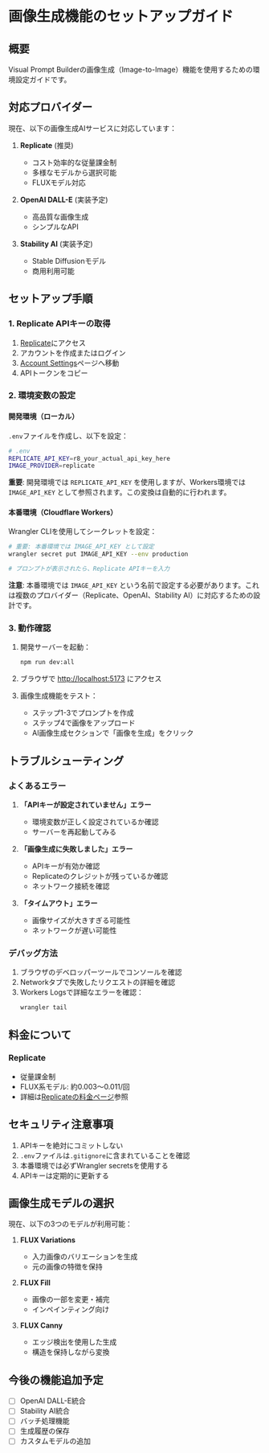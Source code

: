 # 画像生成機能のセットアップガイド

## 概要

Visual Prompt
Builderの画像生成（Image-to-Image）機能を使用するための環境設定ガイドです。

## 対応プロバイダー

現在、以下の画像生成AIサービスに対応しています：

1. **Replicate** (推奨)
   - コスト効率的な従量課金制
   - 多様なモデルから選択可能
   - FLUXモデル対応

2. **OpenAI DALL-E** (実装予定)
   - 高品質な画像生成
   - シンプルなAPI

3. **Stability AI** (実装予定)
   - Stable Diffusionモデル
   - 商用利用可能

## セットアップ手順

### 1. Replicate APIキーの取得

1. [Replicate](https://replicate.com/)にアクセス
2. アカウントを作成またはログイン
3. [Account Settings](https://replicate.com/account)ページへ移動
4. APIトークンをコピー

### 2. 環境変数の設定

#### 開発環境（ローカル）

`.env`ファイルを作成し、以下を設定：

```bash
# .env
REPLICATE_API_KEY=r8_your_actual_api_key_here
IMAGE_PROVIDER=replicate
```

**重要**: 開発環境では `REPLICATE_API_KEY` を使用しますが、Workers環境では
`IMAGE_API_KEY` として参照されます。この変換は自動的に行われます。

#### 本番環境（Cloudflare Workers）

Wrangler CLIを使用してシークレットを設定：

```bash
# 重要: 本番環境では IMAGE_API_KEY として設定
wrangler secret put IMAGE_API_KEY --env production

# プロンプトが表示されたら、Replicate APIキーを入力
```

**注意**: 本番環境では `IMAGE_API_KEY`
という名前で設定する必要があります。これは複数のプロバイダー（Replicate、OpenAI、Stability
AI）に対応するための設計です。

### 3. 動作確認

1. 開発サーバーを起動：

   ```bash
   npm run dev:all
   ```

2. ブラウザで [http://localhost:5173](http://localhost:5173) にアクセス

3. 画像生成機能をテスト：
   - ステップ1-3でプロンプトを作成
   - ステップ4で画像をアップロード
   - AI画像生成セクションで「画像を生成」をクリック

## トラブルシューティング

### よくあるエラー

1. **「APIキーが設定されていません」エラー**
   - 環境変数が正しく設定されているか確認
   - サーバーを再起動してみる

2. **「画像生成に失敗しました」エラー**
   - APIキーが有効か確認
   - Replicateのクレジットが残っているか確認
   - ネットワーク接続を確認

3. **「タイムアウト」エラー**
   - 画像サイズが大きすぎる可能性
   - ネットワークが遅い可能性

### デバッグ方法

1. ブラウザのデベロッパーツールでコンソールを確認
2. Networkタブで失敗したリクエストの詳細を確認
3. Workers Logsで詳細なエラーを確認：
   ```bash
   wrangler tail
   ```

## 料金について

### Replicate

- 従量課金制
- FLUX系モデル: 約$0.003〜$0.011/回
- 詳細は[Replicateの料金ページ](https://replicate.com/pricing)参照

## セキュリティ注意事項

1. APIキーを絶対にコミットしない
2. `.env`ファイルは`.gitignore`に含まれていることを確認
3. 本番環境では必ずWrangler secretsを使用する
4. APIキーは定期的に更新する

## 画像生成モデルの選択

現在、以下の3つのモデルが利用可能：

1. **FLUX Variations**
   - 入力画像のバリエーションを生成
   - 元の画像の特徴を保持

2. **FLUX Fill**
   - 画像の一部を変更・補完
   - インペインティング向け

3. **FLUX Canny**
   - エッジ検出を使用した生成
   - 構造を保持しながら変換

## 今後の機能追加予定

- [ ] OpenAI DALL-E統合
- [ ] Stability AI統合
- [ ] バッチ処理機能
- [ ] 生成履歴の保存
- [ ] カスタムモデルの追加

